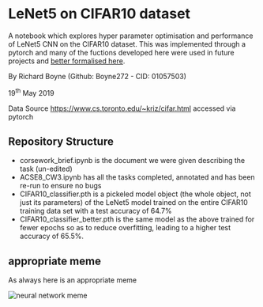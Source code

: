 # LeNet5 on CIFAR10 dataset

A notebook which explores hyper parameter optimisation and performance of LeNet5 CNN on the CIFAR10 dataset. This was implemented through a pytorch and many of the fuctions developed here were used in future projects and [better formalised here](https://github.com/Boyne272/tools).

By Richard Boyne (Github: Boyne272 - CID: 01057503)

19<sup>th</sup> May 2019

Data Source https://www.cs.toronto.edu/~kriz/cifar.html accessed via pytorch



## Repository Structure

- corsework_brief.ipynb is the document we were given describing the task (un-edited)
- ACSE8_CW3.ipynb has all the tasks completed, annotated and has been re-run to ensure no bugs
- CIFAR10_classifier.pth is a pickeled model object (the whole object, not just its parameters) of the LeNet5 model trained on the entire CIFAR10 training data set with a test accuracy of 64.7%
- CIFAR10_classifier_better.pth is the same model as the above trained for fewer epochs so as to reduce overfitting, leading to a higher test accuracy of 65.5%.

## appropriate meme

As always here is an appropriate meme

<img src="https://memegenerator.net/img/instances/72296984/still-waiting-for-my-neural-network-to-train.jpg" alt="neural network meme">
